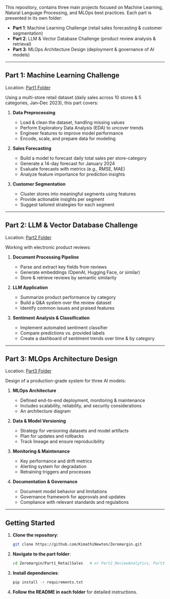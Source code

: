 
This repository,  contains three main projects focused on Machine Learning, Natural Language Processing, and MLOps best practices. Each part is presented in its own folder:

- **Part 1**: Machine Learning Challenge (retail sales forecasting & customer segmentation)  
- **Part 2**: LLM & Vector Database Challenge (product review analysis & retrieval)  
- **Part 3**: MLOps Architecture Design (deployment & governance of AI models)

---

## Part 1: Machine Learning Challenge
Location: [Part1 Folder](./Part1/)


Using a multi-store retail dataset (daily sales across 10 stores & 5 categories, Jan–Dec 2023), this part covers:

1. **Data Preprocessing**
   - Load & clean the dataset, handling missing values
   - Perform Exploratory Data Analysis (EDA) to uncover trends
   - Engineer features to improve model performance
   - Encode, scale, and prepare data for modeling

2. **Sales Forecasting**
   - Build a model to forecast daily total sales per store-category
   - Generate a 14-day forecast for January 2024
   - Evaluate forecasts with metrics (e.g., RMSE, MAE)
   - Analyze feature importance for prediction insights

3. **Customer Segmentation**
   - Cluster stores into meaningful segments using features
   - Provide actionable insights per segment
   - Suggest tailored strategies for each segment

---

## Part 2: LLM & Vector Database Challenge
Location: [Part2 Folder](./Part2/)


Working with electronic product reviews:

1. **Document Processing Pipeline**
   - Parse and extract key fields from reviews
   - Generate embeddings (OpenAI, Hugging Face, or similar)
   - Store & retrieve reviews by semantic similarity

2. **LLM Application**
   - Summarize product performance by category
   - Build a Q&A system over the review dataset
   - Identify common issues and praised features

3. **Sentiment Analysis & Classification**
   - Implement automated sentiment classifier
   - Compare predictions vs. provided labels
   - Create a dashboard of sentiment trends over time & by category

---

## Part 3: MLOps Architecture Design
Location: [Part3 Folder](./Part3/)

Design of a production-grade system for three AI models:

1. **MLOps Architecture**
   - Defined end-to-end deployment, monitoring & maintenance
   - Includes scalability, reliability, and security considerations
   - An architecture diagram

2. **Data & Model Versioning**
   - Strategy for versioning datasets and model artifacts
   - Plan for updates and rollbacks
   - Track lineage and ensure reproducibility

3. **Monitoring & Maintenance**
   - Key performance and drift metrics
   - Alerting system for degradation
   - Retraining triggers and processes

4. **Documentation & Governance**
   - Document model behavior and limitations
   - Governance framework for approvals and updates
   - Compliance with relevant standards and regulations

---

## Getting Started

1. **Clone the repository**:
   ```bash
   git clone https://github.com/KimathiNewton/Zeromargin.git
   ```
2. **Navigate to the part folder**:
   ```bash
   cd Zeromargin/Part1_RetailSales   # or Part2_ReviewAnalytics, Part3_MLOpsDesign
   ```
3. **Install dependencies**:
   ```bash
   pip install -r requirements.txt
   ```
4. **Follow the README in each folder** for detailed instructions.



